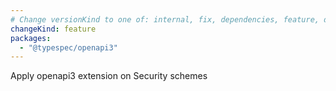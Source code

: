 ```yaml
---
# Change versionKind to one of: internal, fix, dependencies, feature, deprecation, breaking
changeKind: feature
packages:
  - "@typespec/openapi3"
---
```


Apply openapi3 extension on Security schemes

